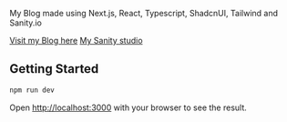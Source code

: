 My Blog made using Next.js, React, Typescript, ShadcnUI, Tailwind and Sanity.io

[Visit my Blog here](https://psv2522-blog-site.vercel.app)
[My Sanity studio](https://psv2522-blog-site.sanity.studio/structure)

## Getting Started

```bash
npm run dev
```

Open [http://localhost:3000](http://localhost:3000) with your browser to see the result.